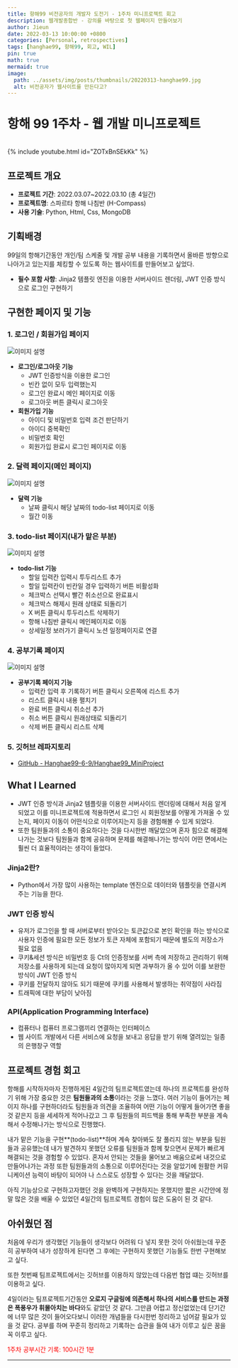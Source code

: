 ```yaml
---
title: 항해99 비전공자의 개발자 도전기 - 1주차 미니프로젝트 회고
description: 웹개발종합반 - 강의를 바탕으로 첫 웹페이지 만들어보기
author: Jieun
date: 2022-03-13 10:00:00 +0800
categories: [Personal, retrospectives]
tags: [hanghae99, 항해99, 회고, WIL]
pin: true
math: true
mermaid: true
image:
  path: ../assets/img/posts/thumbnails/20220313-hanghae99.jpg
  alt: 비전공자가 웹사이트를 만든다고?
---
```


# 항해 99 1주차 - 웹 개발 미니프로젝트

<br>
{% include youtube.html id="ZOTxBnSEkKk" %}

## 프로젝트 개요

- **프로젝트 기간**: 2022.03.07~2022.03.10 (총 4일간)
- **프로젝트명**: 스파르타 항해 나침반 (H-Compass)
- **사용 기술**: Python, Html, Css, MongoDB

## 기획배경

99일의 항해기간동안 개인/팀 스케줄 및 개발 공부 내용을 기록하면서 올바른 방향으로 나아가고 있는지를 체킹할 수 있도록 하는 웹사이트를 만들어보고 싶었다.

- **필수 포함 사항**: Jinja2 템플릿 엔진을 이용한 서버사이드 렌더링, JWT 인증 방식으로 로그인 구현하기

## 구현한 페이지 및 기능

### 1. 로그인 / 회원가입 페이지

![이미지 설명](../assets/img/posts/20220313-회원가입.png)

- **로그인/로그아웃 기능**
  - JWT 인증방식을 이용한 로그인
  - 빈칸 없이 모두 입력했는지
  - 로그인 완료시 메인 페이지로 이동
  - 로그아웃 버튼 클릭시 로그아웃
- **회원가입 기능**
  - 아이디 및 비밀번호 입력 조건 판단하기
  - 아이디 중복확인
  - 비밀번호 확인
  - 회원가입 완료시 로그인 페이지로 이동

### 2. 달력 페이지(메인 페이지)

![이미지 설명](../assets/img/posts/20220313-달력.png)

- **달력 기능**
  - 날짜 클릭시 해당 날짜의 todo-list 페이지로 이동
  - 월간 이동

### 3. todo-list 페이지(내가 맡은 부분)

![이미지 설명](../assets/img/posts/20220313-투두.png)

- **todo-list 기능**
  - 할일 입력칸 입력시 투두리스트 추가
  - 할일 입력칸이 빈칸일 경우 입력하기 버튼 비활성화
  - 체크박스 선택시 빨간 취소선으로 완료표시
  - 체크박스 해제시 원래 상태로 되돌리기
  - X 버튼 클릭시 투두리스트 삭제하기
  - 항해 나침반 클릭시 메인페이지로 이동
  - 상세일정 보러가기 클릭시 노션 일정페이지로 연결

### 4. 공부기록 페이지

![이미지 설명](../assets/img/posts/20220313-공부.png)

- **공부기록 페이지 기능**
  - 입력칸 입력 후 기록하기 버튼 클릭시 오른쪽에 리스트 추가
  - 리스트 클릭시 내용 펼치기
  - 완료 버튼 클릭시 취소선 추가
  - 취소 버튼 클릭시 원래상태로 되돌리기
  - 삭제 버튼 클릭시 리스트 삭제

### 5. 깃허브 레파지토리

- [GitHub - Hanghae99-6-9/Hanghae99_MiniProject](https://github.com/Hanghae99-6-9/Hanghae99_MiniProject)

## What I Learned

- JWT 인증 방식과 Jinja2 템플릿을 이용한 서버사이드 렌더링에 대해서 처음 알게 되었고 이를 미니프로젝트에 적용하면서 로그인 시 회원정보를 어떻게 가져올 수 있는지, 페이지 이동이 어떤식으로 이루어지는지 등을 경험해볼 수 있게 되었다.
- 또한 팀원들과의 소통이 중요하다는 것을 다시한번 깨달았으며 혼자 힘으로 해결해나가는 것보다 팀원들과 함께 공유하며 문제를 해결해나가는 방식이 어떤 면에서는 훨씬 더 효율적이라는 생각이 들었다.

### Jinja2란?

- Python에서 가장 많이 사용하는 template 엔진으로 데이터와 템플릿을 연결시켜주는 기능을 한다.

### JWT 인증 방식

- 유저가 로그인을 할 때 서버로부터 받아오는 토큰값으로 본인 확인을 하는 방식으로 사용자 인증에 필요한 모든 정보가 토큰 자체에 포함되기 때문에 별도의 저장소가 필요 없음
- 쿠키&세션 방식은 비밀번호 등 Ct의 인증정보를 서버 측에 저장하고 관리하기 위해 저장소를 사용하게 되는데 요청이 많아지게 되면 과부하가 올 수 있어 이를 보완한 방식이 JWT 인증 방식
- 쿠키를 전달하지 않아도 되기 때문에 쿠키를 사용해서 발생하는 취약점이 사라짐
- 트래픽에 대한 부담이 낮아짐

### API(Application Programming Interface)

- 컴퓨터나 컴퓨터 프로그램끼리 연결하는 인터페이스
- 웹 사이트 개발에서 다른 서비스에 요청을 보내고 응답을 받기 위해 열려있는 일종의 은행창구 역할

## 프로젝트 경험 회고

항해를 시작하자마자 진행하게된 4일간의 팀프로젝트였는데 하나의 프로젝트를 완성하기 위해 가장 중요한 것은 **팀원들과의 소통**이라는 것을 느꼈다. 여러 기능이 들어가는 페이지 하나를 구현하더라도 팀원들과 의견을 조율하여 어떤 기능이 어떻게 들어가면 좋을 것 같은지 등을 세세하게 적어나갔고 그 후 팀원들의 피드백을 통해 부족한 부분을 계속해서 수정해나가는 방식으로 진행했다.

내가 맡은 기능을 구현**(todo-list)**하며 계속 찾아봐도 잘 풀리지 않는 부분을 팀원들과 공유했는데 내가 발견하지 못했던 오류를 팀원들과 함께 찾으면서 문제가 빠르게 해결되는 것을 경험할 수 있었다. 혼자서 안되는 것들을 물어보고 배움으로써 내것으로 만들어나가는 과정 또한 팀원들과의 소통으로 이루어진다는 것을 알았기에 원활한 커뮤니케이션 능력이 바탕이 되어야 나 스스로도 성장할 수 있다는 것을 깨달았다.

아직 기능상으로 구현하고자했던 것을 완벽하게 구현하지는 못했지만 짧은 시간안에 정말 많은 것을 배울 수 있었던 4일간의 팀프로젝트 경험이 많은 도움이 된 것 같다.

## 아쉬웠던 점

처음에 우리가 생각했던 기능들이 생각보다 어려워 다 넣지 못한 것이 아쉬웠는데 꾸준히 공부하여 내가 성장하게 된다면 그 후에는 구현하지 못했던 기능들도 한번 구현해보고 싶다.

또한 첫번째 팀프로젝트에서는 깃허브를 이용하지 않았는데 다음번 협업 떄는 깃허브를 이용하고 싶다.

4일이라는 팀프로젝트기간동안 **오로지 구글링에 의존해서 하나의 서비스를 만드는 과정은 폭풍우가 휘몰아치는 바다**와도 같았던 것 같다. 그만큼 어렵고 정신없었는데 단기간에 너무 많은 것이 들어오다보니 이러한 개념들을 다시한번 정리하고 넘어갈 필요가 있을 것 같다. 공부를 하며 꾸준히 정리하고 기록하는 습관을 들여 내가 이루고 싶은 꿈을 꼭 이루고 싶다.

<font color='red'>1주차 공부시간 기록: 100시간 1분</font>

---
